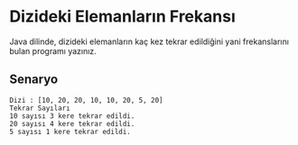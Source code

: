# Dizideki Elemanların Frekansı

Java dilinde, dizideki elemanların kaç kez tekrar edildiğini yani frekanslarını bulan programı yazınız.

## Senaryo
```
Dizi : [10, 20, 20, 10, 10, 20, 5, 20]
Tekrar Sayıları
10 sayısı 3 kere tekrar edildi.
20 sayısı 4 kere tekrar edildi.
5 sayısı 1 kere tekrar edildi.
```
